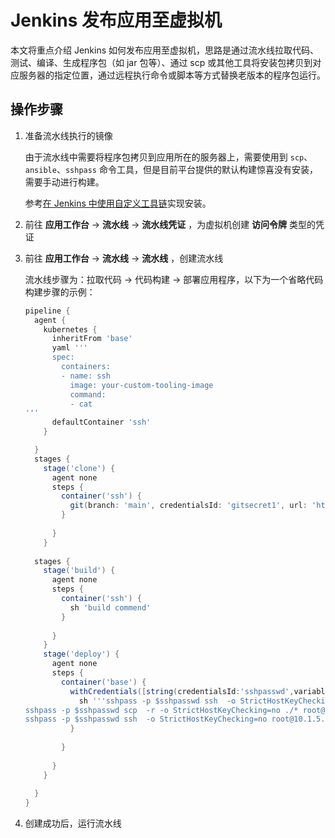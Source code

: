 # Jenkins 发布应用至虚拟机

本文将重点介绍 Jenkins 如何发布应用至虚拟机，思路是通过流水线拉取代码、测试、编译、生成程序包（如 jar 包等）、通过
scp 或其他工具将安装包拷贝到对应服务器的指定位置，通过远程执行命令或脚本等方式替换老版本的程序包运行。

## 操作步骤

1. 准备流水线执行的镜像

    由于流水线中需要将程序包拷贝到应用所在的服务器上，需要使用到 `scp`、`ansible`、`sshpass` 命令工具，但是目前平台提供的默认构建惊喜没有安装，需要手动进行构建。
    
    参考[在 Jenkins 中使用自定义工具链](../../quickstart/jenkins-custom.md)实现安装。

1. 前往 **应用工作台** -> **流水线** -> **流水线凭证** ，为虚拟机创建  **访问令牌**  类型的凭证

    <!-- add images later -->

1. 前往 **应用工作台** -> **流水线** -> **流水线** ，创建流水线

    流水线步骤为：拉取代码 -> 代码构建 -> 部署应用程序，以下为一个省略代码构建步骤的示例：

    ```groovy
    pipeline {
      agent {
        kubernetes {
          inheritFrom 'base'
          yaml '''
          spec:
            containers:
            - name: ssh
              image: your-custom-tooling-image
              command: 
              - cat
    '''
          defaultContainer 'ssh'
        }
    
      }  
      stages {
        stage('clone') {
          agent none
          steps {
            container('ssh') {
              git(branch: 'main', credentialsId: 'gitsecret1', url: 'https://gitlab.daocloud.cn/***/***.git')
            }
     
          }
        }
      
      stages {
        stage('build') {
          agent none
          steps {
            container('ssh') {
              sh 'build commend'
            }
     
          }
        }
        stage('deploy') {
          agent none
          steps {
            container('base') {
              withCredentials([string(credentialsId:'sshpasswd',variable:'sshpasswd')]) {
                sh '''sshpass -p $sshpasswd ssh  -o StrictHostKeyChecking=no root@10.1.5.53 mv -f /usr/share/nginx/html/* /tmp
    sshpass -p $sshpasswd scp  -r -o StrictHostKeyChecking=no ./* root@10.1.5.53:/usr/share/nginx/html/
    sshpass -p $sshpasswd ssh  -o StrictHostKeyChecking=no root@10.1.5.53 nginx -s reload'''
              }
     
            }
     
          }
        }
     
      }
    }
    ```

1. 创建成功后，运行流水线
